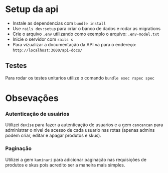 # Setup da api

- Instale as dependencias com `bundle install`
- Use `rails dev:setup` para criar o banco de dados e rodar as migrations
- Crie o arquivo `.env` utilizando como exemplo o arquivo: `.env-model.txt`
- Inicie o servidor com `rails s`
- Para vizualizar a documentação da API va para o endereço: `http://localhost:3000/api-docs/`

## Testes
Para rodar os testes unitarios utilize o comando `bundle exec rspec spec`


# Obsevações
### Autenticação de usuários
Utilizei `devise` para fazer a autenticação de usuarios e a gem `cancancan` para administrar o nivel de acesso de cada usuario nas rotas (apenas admins podem criar, editar e apagar produtos e skus).

### Paginação
Utilizei a gem `kaminari` para adicionar paginação nas requisições de produtos e skus pois acredito ser a maneira mais simples.